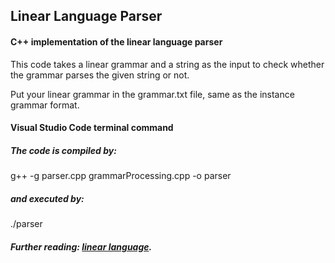 ## Linear Language Parser

#### C++ implementation of the linear language parser

This code takes a linear grammar and a string as the input to check whether the grammar parses the given string or not.

Put your linear grammar in the grammar.txt file, same as the instance grammar format.

#### Visual Studio Code terminal command
##### The code is compiled by:
g++ -g parser.cpp grammarProcessing.cpp -o parser

##### and executed by: 
./parser  

##### Further reading: [linear language](https://planetmath.org/linearlanguage).
